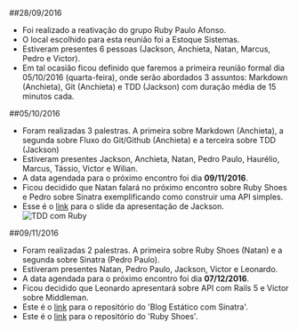 ##28/09/2016

+ Foi realizado a reativação do grupo Ruby Paulo Afonso.
+ O local escolhido para esta reunião foi a Estoque Sistemas.
+ Estiveram presentes 6 pessoas (Jackson, Anchieta, Natan, Marcus, Pedro e Victor).
+ Em tal ocasião ficou definido que faremos a primeira reunião formal dia 05/10/2016 (quarta-feira), onde serão abordados 3 assuntos: Markdown (Anchieta), Git (Anchieta) e TDD (Jackson) com duração média de 15 minutos cada.

##05/10/2016

+ Foram realizadas 3 palestras. A primeira sobre Markdown (Anchieta), a segunda sobre Fluxo do Git/Github (Anchieta) e a terceira sobre TDD (Jackson)
+ Estiveram presentes Jackson, Anchieta, Natan, Pedro Paulo, Haurélio, Marcus, Tássio, Victor e Wilian.
+ A data agendada para o próximo encontro foi dia **09/11/2016**.
+ Ficou decidido que Natan falará no próximo encontro sobre Ruby Shoes e Pedro sobre Sinatra exemplificando como construir uma API simples.
+ Esse é o [link](https://speakerdeck.com/jackson_pires/20-minutos-insanos-de-tdd-e-ruby) para o slide da apresentação de Jackson.
![TDD com Ruby](http://i.imgur.com/fhEQQUf.png)

##09/11/2016

+ Foram realizadas 2 palestras. A primeira sobre Ruby Shoes (Natan) e a segunda sobre Sinatra (Pedro Paulo).
+ Estiveram presentes Natan, Pedro Paulo, Jackson, Victor e Leonardo.
+ A data agendada para o próximo encontro foi dia **07/12/2016**.
+ Ficou decidido que Leonardo apresentará sobre API com Rails 5 e Victor sobre Middleman.
+ Este é o [link](https://github.com/PedroPauloML/blog-estatico-sinatra) para o repositório do 'Blog Estático com Sinatra'.
+ Este é o [link](https://github.com/ruby-pauloafonso/Exemplos-Ruby-Shoes) para o repositório do 'Ruby Shoes'.